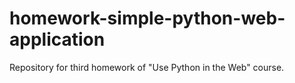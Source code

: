 homework-simple-python-web-application
======================================

Repository for third homework of "Use Python in the Web" course.
